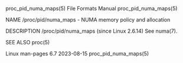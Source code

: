 proc_pid_numa_maps(5)						      File Formats Manual						 proc_pid_numa_maps(5)

NAME
       /proc/pid/numa_maps - NUMA memory policy and allocation

DESCRIPTION
       /proc/pid/numa_maps (since Linux 2.6.14)
	      See numa(7).

SEE ALSO
       proc(5)

Linux man-pages 6.7							  2023-08-15							 proc_pid_numa_maps(5)
